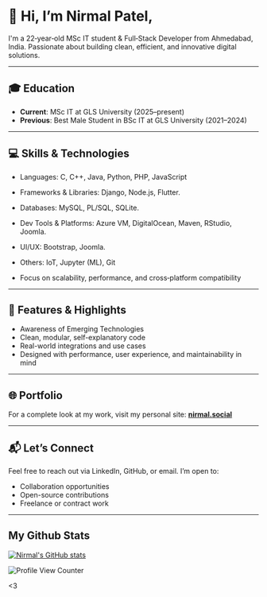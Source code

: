  # 👋 Hi, I’m Nirmal Patel, 
 I'm a 22‑year‑old MSc IT student & Full‑Stack Developer from Ahmedabad, India. Passionate about building clean, efficient, and innovative digital solutions.  

---

## 🎓 Education

- **Current**: MSc IT at GLS University (2025–present)  
- **Previous**: Best Male Student in BSc IT at GLS University (2021–2024)  

---

## 💻 Skills & Technologies

- Languages: C, C++, Java, Python, PHP, JavaScript 
- Frameworks & Libraries: Django, Node.js, Flutter. 
- Databases: MySQL, PL/SQL, SQLite.
- Dev Tools & Platforms: Azure VM, DigitalOcean, Maven, RStudio, Joomla.
- UI/UX: Bootstrap, Joomla.
- Others: IoT, Jupyter (ML), Git

- Focus on scalability, performance, and cross‑platform compatibility

---

## 📌 Features & Highlights

- Awareness of Emerging Technologies
- Clean, modular, self-explanatory code  
- Real-world integrations and use cases  
- Designed with performance, user experience, and maintainability in mind

---

## 🌐 Portfolio

For a complete look at my work, visit my personal site: **[nirmal.social](https://nirmal.social/)** 

---

## 📬 Let’s Connect

Feel free to reach out via LinkedIn, GitHub, or email. I’m open to:

- Collaboration opportunities  
- Open-source contributions  
- Freelance or contract work

---

## My Github Stats

[![Nirmal's GitHub stats](https://github-readme-stats.vercel.app/api?username=nirmal1090)](https://github.com/nirmal1090)

![Profile View Counter](https://komarev.com/ghpvc/?username=nirmal1090)


<3
